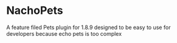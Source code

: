 # NachoPets
A feature filed Pets plugin for 1.8.9 designed to be easy to use for developers because echo pets is too complex
